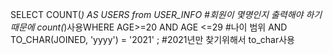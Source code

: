 SELECT COUNT(*) AS USERS from USER_INFO #회원이 몇명인지 출력해야 하기때문에 count(*)사용WHERE AGE>=20 AND AGE <=29 #나이 범위 AND TO_CHAR(JOINED, 'yyyy') = '2021' ; #2021년만 찾기위해서 to_char사용

